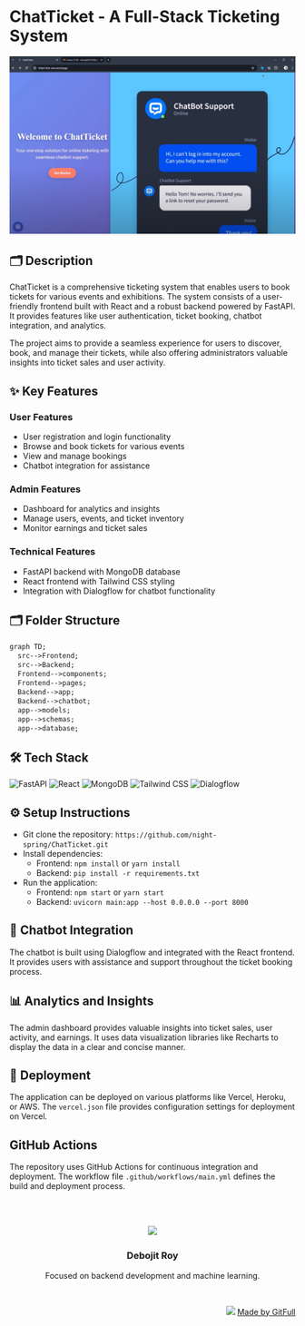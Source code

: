 # ChatTicket - A Full-Stack Ticketing System
![thumbnail](Img/thumbnail.png)
## 🗂️ Description

ChatTicket is a comprehensive ticketing system that enables users to book tickets for various events and exhibitions. The system consists of a user-friendly frontend built with React and a robust backend powered by FastAPI. It provides features like user authentication, ticket booking, chatbot integration, and analytics.

The project aims to provide a seamless experience for users to discover, book, and manage their tickets, while also offering administrators valuable insights into ticket sales and user activity.

## ✨ Key Features

### **User Features**
* User registration and login functionality
* Browse and book tickets for various events
* View and manage bookings
* Chatbot integration for assistance

### **Admin Features**
* Dashboard for analytics and insights
* Manage users, events, and ticket inventory
* Monitor earnings and ticket sales

### **Technical Features**
* FastAPI backend with MongoDB database
* React frontend with Tailwind CSS styling
* Integration with Dialogflow for chatbot functionality

## 🗂️ Folder Structure

```mermaid
graph TD;
  src-->Frontend;
  src-->Backend;
  Frontend-->components;
  Frontend-->pages;
  Backend-->app;
  Backend-->chatbot;
  app-->models;
  app-->schemas;
  app-->database;
```

## 🛠️ Tech Stack

![FastAPI](https://img.shields.io/badge/FastAPI-009?logo=fastapi&logoColor=white&style=for-the-badge)
![React](https://img.shields.io/badge/React-61DAFB?logo=react&logoColor=white&style=for-the-badge)
![MongoDB](https://img.shields.io/badge/MongoDB-4ea94b?logo=mongodb&logoColor=white&style=for-the-badge)
![Tailwind CSS](https://img.shields.io/badge/Tailwind_CSS-06B6D4?logo=tailwind-css&logoColor=white&style=for-the-badge)
![Dialogflow](https://img.shields.io/badge/Dialogflow-7645AB?logo=google-cloud-dialogflow&logoColor=white&style=for-the-badge)

## ⚙️ Setup Instructions

* Git clone the repository: `https://github.com/night-spring/ChatTicket.git`
* Install dependencies:
  * Frontend: `npm install` or `yarn install`
  * Backend: `pip install -r requirements.txt`
* Run the application:
  * Frontend: `npm start` or `yarn start`
  * Backend: `uvicorn main:app --host 0.0.0.0 --port 8000`

## 🤖 Chatbot Integration

The chatbot is built using Dialogflow and integrated with the React frontend. It provides users with assistance and support throughout the ticket booking process.

## 📊 Analytics and Insights

The admin dashboard provides valuable insights into ticket sales, user activity, and earnings. It uses data visualization libraries like Recharts to display the data in a clear and concise manner.

## 🚀 Deployment

The application can be deployed on various platforms like Vercel, Heroku, or AWS. The `vercel.json` file provides configuration settings for deployment on Vercel.

## GitHub Actions

The repository uses GitHub Actions for continuous integration and deployment. The workflow file `.github/workflows/main.yml` defines the build and deployment process.



<br><br>
<div align="center">
<img src="https://avatars.githubusercontent.com/u/139033817?v=4" width="120" />
<h3>Debojit Roy</h3>
<p>Focused on backend development and machine learning.</p>
</div>
<br>
<p align="right">
<img src="https://gitfull.vercel.app/appLogo.png" width="20"/>  <a href="https://gitfull.vercel.app">Made by GitFull</a>
</p>
    
